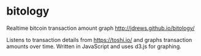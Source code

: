 # bitology
Realtime bitcoin transaction amount graph
http://jdrews.github.io/bitology/

Listens to transaction details from https://toshi.io/ and graphs transaction amounts over time. Written in JavaScript and uses d3.js for graphing.
